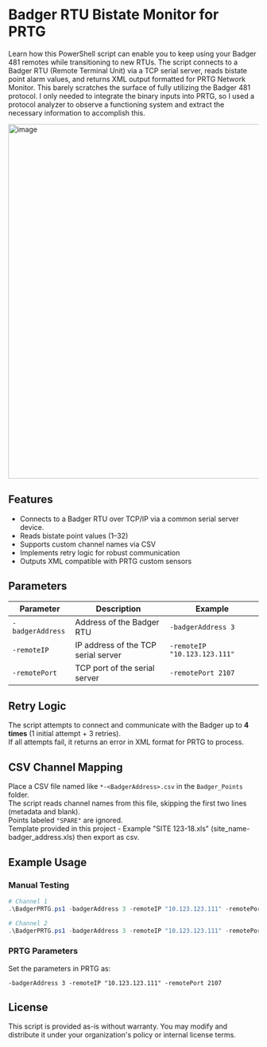 # Badger RTU Bistate Monitor for PRTG

Learn how this PowerShell script can enable you to keep using your Badger 481 remotes while transitioning to new RTUs.
The script connects to a Badger RTU (Remote Terminal Unit) via a TCP serial server, reads bistate point alarm values, and returns XML output formatted for PRTG Network Monitor. This barely scratches the surface of fully utilizing the Badger 481 protocol. I only needed to integrate the binary inputs into PRTG, so I used a protocol analyzer to observe a functioning system and extract the necessary information to accomplish this.

<img width="1116" height="712" alt="image" src="https://github.com/user-attachments/assets/3f27d058-9833-49b5-ad93-445faab2e4c9" />


## Features

- Connects to a Badger RTU over TCP/IP via a common serial server device.
- Reads bistate point values (1–32)  
- Supports custom channel names via CSV 
- Implements retry logic for robust communication  
- Outputs XML compatible with PRTG custom sensors  

## Parameters

| Parameter        | Description                                | Example                      |
|------------------|--------------------------------------------|------------------------------|
| `-badgerAddress` | Address of the Badger RTU                  | `-badgerAddress 3`           |
| `-remoteIP`      | IP address of the TCP serial server        | `-remoteIP "10.123.123.111"` |
| `-remotePort`    | TCP port of the serial server              | `-remotePort 2107`           |

## Retry Logic

The script attempts to connect and communicate with the Badger up to **4 times** (1 initial attempt + 3 retries).  
If all attempts fail, it returns an error in XML format for PRTG to process.

## CSV Channel Mapping

Place a CSV file named like `*-<BadgerAddress>.csv` in the `Badger_Points` folder.  
The script reads channel names from this file, skipping the first two lines (metadata and blank).  
Points labeled `"SPARE"` are ignored.  
Template provided in this project - Example "SITE 123-18.xls" (site_name-badger_address.xls) then export as csv.

## Example Usage

### Manual Testing

```powershell
# Channel 1
.\BadgerPRTG.ps1 -badgerAddress 3 -remoteIP "10.123.123.111" -remotePort 2107

# Channel 2
.\BadgerPRTG.ps1 -badgerAddress 3 -remoteIP "10.123.123.111" -remotePort 2108
```

### PRTG Parameters

Set the parameters in PRTG as:
```
-badgerAddress 3 -remoteIP "10.123.123.111" -remotePort 2107
```

## License

This script is provided as-is without warranty. You may modify and distribute it under your organization's policy or internal license terms.
